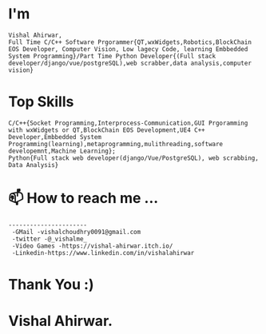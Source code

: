 # I'm
```
Vishal Ahirwar,
Full Time C/C++ Software Prgorammer{QT,wxWidgets,Robotics,BlockChain EOS Developer, Computer Vision, Low lagecy Code, learning Embbedded System Programming}/Part Time Python Developer{(Full stack developer/django/vue/postgreSQL),web scrabber,data analysis,computer vision}
```
# Top Skills
```
C/C++{Socket Programming,Interprocess-Communication,GUI Prgoramming with wxWidgets or QT,BlockChain EOS Development,UE4 C++ Developer,Embbedded System Programming(learning),metaprogramming,mulithreading,software developemnt,Machine Learning};
Python{Full stack web developer(django/Vue/PostgreSQL), web scrabbing, Data Analysis}
```
# 📫 How to reach me ...
```
----------------------
 -GMail -vishalchoudhry0091@gmail.com
 -twitter -@_vishalme_
 -Video Games -https://vishal-ahirwar.itch.io/
 -Linkedin-https://www.linkedin.com/in/vishalahirwar
```
# Thank You :)
# Vishal Ahirwar.
<!---
IVishalAhirwar/IVishalAhirwar is a ✨ special ✨ repository because its `README.md` (this file) appears on your GitHub profile.
You can click the Preview link to take a look at your changes.
--->
